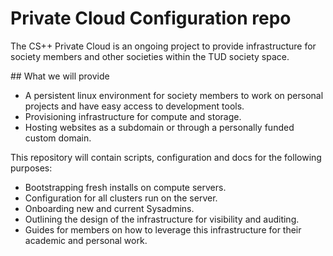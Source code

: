 # Private Cloud Configuration repo

The CS++ Private Cloud is an ongoing project to provide infrastructure for society members and other societies within the TUD society space.

## What we will provide

* A persistent linux environment for society members to work on personal projects and have easy access to development tools.
* Provisioning infrastructure for compute and storage.
* Hosting websites as a subdomain or through a personally funded custom domain.

This repository will contain scripts, configuration and docs for the following purposes:

* Bootstrapping fresh installs on compute servers.
* Configuration for all clusters run on the server.
* Onboarding new and current Sysadmins.
* Outlining the design of the infrastructure for visibility and auditing.
* Guides for members on how to leverage this infrastructure for their academic and personal work.
